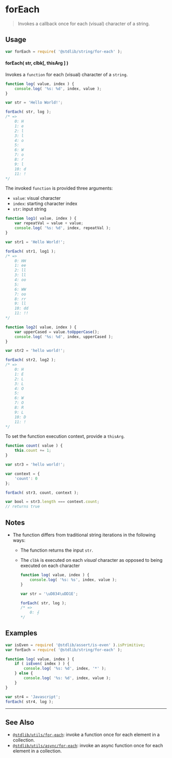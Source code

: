 <!--

@license Apache-2.0

Copyright (c) 2018 The Stdlib Authors.

Licensed under the Apache License, Version 2.0 (the "License");
you may not use this file except in compliance with the License.
You may obtain a copy of the License at

   http://www.apache.org/licenses/LICENSE-2.0

Unless required by applicable law or agreed to in writing, software
distributed under the License is distributed on an "AS IS" BASIS,
WITHOUT WARRANTIES OR CONDITIONS OF ANY KIND, either express or implied.
See the License for the specific language governing permissions and
limitations under the License.

-->

# forEach

> Invokes a callback once for each (visual) character of a string.

<!-- Section to include introductory text. Make sure to keep an empty line after the intro `section` element and another before the `/section` close. -->

<section class="intro">

</section>

<!-- /.intro -->

<!-- Package usage documentation. -->

<section class="usage">

## Usage

```javascript
var forEach = require( '@stdlib/string/for-each' );
```

#### forEach( str, clbk\[, thisArg ] )

Invokes a `function` for each (visual) character of a `string`.

```javascript
function log( value, index ) {
    console.log( '%s: %d', index, value );
}

var str = 'Hello World!';

forEach( str, log );
/* =>
    0: H
    1: e
    2: l
    3: l
    4: o
    5:
    6: W
    7: o
    8: r
    9: l
    10: d
    11: !
*/
```

The invoked `function` is provided three arguments:

-   `value`: visual character
-   `index`: starting character index
-   `str`: input string

```javascript
function log1( value, index ) {
    var repeatVal = value + value;
    console.log( '%s: %d', index, repeatVal );
}

var str1 = 'Hello World!';

forEach( str1, log1 );
/* =>
    0: HH
    1: ee
    2: ll
    3: ll
    4: oo
    5:
    6: WW
    7: oo
    8: rr
    9: ll
    10: dd
    11: !!
*/

function log2( value, index ) {
    var upperCased = value.toUpperCase();
    console.log( '%s: %d', index, upperCased );
}

var str2 = 'hello world!';

forEach( str2, log2 );
/* =>
    0: H
    1: E
    2: L
    3: L
    4: O
    5:
    6: W
    7: O
    8: R
    9: L
    10: D
    11: !
*/
```

To set the function execution context, provide a `thisArg`.

```javascript
function count( value ) {
    this.count += 1;
}

var str3 = 'hello world!';

var context = {
    'count': 0
};

forEach( str3, count, context );

var bool = str3.length === context.count;
// returns true
```

</section>

<!-- /.usage -->

<!-- Package usage notes. Make sure to keep an empty line after the `section` element and another before the `/section` close. -->

<section class="notes">

## Notes

-   The function differs from traditional string iterations in the following ways:

    -   The function returns the input `str`.

    -   The `clbk` is executed on each _visual_ character as opposed to being executed on each character

        ```javascript
        function log( value, index ) {
            console.log( '%s: %s', index, value );
        }

        var str = '\uD834\uDD1E';

        forEach( str, log );
        /* =>
            0: 𝄞
        */
        ```

</section>

<!-- /.notes -->

<!-- Package usage examples. -->

<section class="examples">

## Examples

<!-- eslint no-undef: "error" -->

```javascript
var isEven = require( '@stdlib/assert/is-even' ).isPrimitive;
var forEach = require( '@stdlib/string/for-each' );

function log( value, index ) {
    if ( isEven( index ) ) {
        console.log( '%s: %d', index, '*' );
    } else {
        console.log( '%s: %d', index, value );
    }
}

var str4 = 'Javascript';
forEach( str4, log );
```

</section>

<!-- /.examples -->

<!-- Section to include cited references. If references are included, add a horizontal rule *before* the section. Make sure to keep an empty line after the `section` element and another before the `/section` close. -->

<section class="references">

</section>

<!-- /.references -->

<!-- Section for related `stdlib` packages. Do not manually edit this section, as it is automatically populated. -->

<section class="related">

* * *

## See Also

-   <span class="package-name">[`@stdlib/utils/for-each`][@stdlib/utils/for-each]</span><span class="delimiter">: </span><span class="description">invoke a function once for each element in a collection.</span>
-   <span class="package-name">[`@stdlib/utils/async/for-each`][@stdlib/utils/async/for-each]</span><span class="delimiter">: </span><span class="description">invoke an async function once for each element in a collection.</span>

</section>

<!-- /.related -->

<!-- Section for all links. Make sure to keep an empty line after the `section` element and another before the `/section` close. -->

<section class="links">

<!-- <related-links> -->

[@stdlib/utils/for-each]: https://github.com/stdlib-js/stdlib/tree/develop/lib/node_modules/%40stdlib/utils/for-each

[@stdlib/utils/async/for-each]: https://github.com/stdlib-js/stdlib/tree/develop/lib/node_modules/%40stdlib/utils/async/for-each

<!-- </related-links> -->

</section>

<!-- /.links -->

